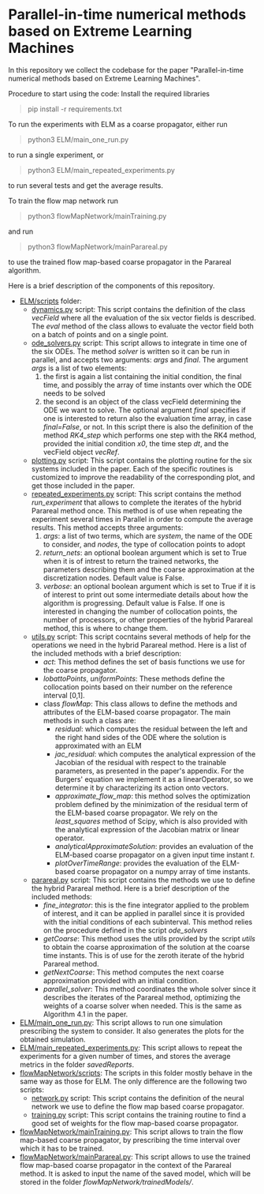 # Parallel-in-time numerical methods based on Extreme Learning Machines

In this repository we collect the codebase for the paper "Parallel-in-time numerical methods based on Extreme Learning Machines".

Procedure to start using the code:
Install the required libraries
> pip install -r requirements.txt

To run the experiments with ELM as a coarse propagator, either run
> python3 ELM/main_one_run.py

to run a single experiment, or
> python3 ELM/main_repeated_experiments.py

to run several tests and get the average results.

To train the flow map network run
> python3 flowMapNetwork/mainTraining.py

and run
> python3 flowMapNetwork/mainParareal.py

to use the trained flow map-based coarse propagator in the Parareal algorithm.

Here is a brief description of the components of this repository.

- [ELM/scripts](https://github.com/davidemurari/ELMHybridParareal/tree/main/ELM/scripts) folder: 
  - [dynamics.py](https://github.com/davidemurari/ELMHybridParareal/blob/main/ELM/scripts/dynamics.py) script: This script contains the definition of the class *vecField* where all the evaluation of the six vector fields is described. The *eval* method of the class allows to evaluate the vector field both on a batch of points and on a single point.
  - [ode_solvers.py](https://github.com/davidemurari/ELMHybridParareal/blob/main/ELM/scripts/ode_solvers.py) script: This script allows to integrate in time one of the six ODEs. The method *solver* is written so it can be run in parallel, and accepts two arguments: *args* and *final*. The argument *args* is a list of two elements:
    1. the first is again a list containing the initial condition, the final time, and possibly the array of time instants over which the ODE needs to be solved
    2. the second is an object of the class vecField determining the ODE we want to solve.
  The optional argument *final* specifies if one is interested to return also the evaluation time array, in case *final=False*, or not. In this script there is also the definition of the method *RK4_step* which performs one step with the RK4 method, provided the initial condition *x0*, the time step *dt*, and the vecField object *vecRef*.
  - [plotting.py](https://github.com/davidemurari/ELMHybridParareal/blob/main/ELM/scripts/plotting.py) script: This script contains the plotting routine for the six systems included in the paper. Each of the specific routines is customized to improve the readability of the corresponding plot, and get those included in the paper.
  - [repeated_experiments.py](https://github.com/davidemurari/ELMHybridParareal/blob/main/ELM/scripts/repeated_experiments.py) script: This script contains the method *run_experiment* that allows to complete the iterates of the hybrid Parareal method once. This method is of use when repeating the experiment several times in Parallel in order to compute the average results. This method accepts three arguments:
    1. *args*: a list of two terms, which are *system*, the name of the ODE to consider, and *nodes*, the type of collocation points to adopt
    2. *return_nets*: an optional boolean argument which is set to True when it is of intrest to return the trained networks, the parameters describing them and the coarse approximation at the discretization nodes. Default value is False.
    3. *verbose*: an optional boolean argument which is set to True if it is of interest to print out some intermediate details about how the algorithm is progressing. Default value is False.
  If one is interested in changing the number of collocation points, the number of processors, or other properties of the hybrid Parareal method, this is where to change them.
  - [utils.py](https://github.com/davidemurari/ELMHybridParareal/blob/main/ELM/scripts/utils.py) script: This script cocntains several methods of help for the operations we need in the hybrid Parareal method. Here is a list of the included methods with a brief description:
    - *act*: This method defines the set of basis functions we use for the coarse propagator. 
    - *lobattoPoints*, *uniformPoints*: These methods define the collocation points based on their number on the reference interval [0,1].
    - class *flowMap*: This class allows to define the methods and attributes of the ELM-based coarse propagator. The main methods in such a class are:
      - *residual*: which computes the residual between the left and the right hand sides of the ODE where the solution is approximated with an ELM
      - *jac_residual*: which computes the analytical expression of the Jacobian of the residual with respect to the trainable parameters, as presented in the paper's appendix. For the Burgers' equation we implement it as a linearOperator, so we determine it by characterizing its action onto vectors.
      - *approximate_flow_map*: this method solves the optimization problem defined by the minimization of the residual term of the ELM-based coarse propagator. We rely on the *least_squares* method of Scipy, which is also provided with the analytical expression of the Jacobian matrix or linear operator.
      - *analyticalApproximateSolution*: provides an evaluation of the ELM-based coarse propagator on a given input time instant $t$.
      - *plotOverTimeRange*: provides the evaluation of the ELM-based coarse propagator on a numpy array of time instants.
  - [parareal.py](https://github.com/davidemurari/ELMHybridParareal/blob/main/ELM/scripts/parareal.py) script: This script contains the methods we use to define the hybrid Parareal method. Here is a brief description of the included methods:
    - *fine_integrator*: this is the fine integrator applied to the problem of interest, and it can be applied in parallel since it is provided with the initial conditions of each subinterval. This method relies on the procedure defined in the script *ode_solvers*
    - *getCoarse*: This method uses the utils provided by the script *utils* to obtain the coarse approximation of the solution at the coarse time instants. This is of use for the zeroth iterate of the hybrid Parareal method.
    - *getNextCoarse*: This method computes the next coarse approximation provided with an initial condition.
    - *parallel_solver*: This method coordinates the whole solver since it describes the iterates of the Parareal method, optimizing the weights of a coarse solver when needed. This is the same as Algorithm 4.1 in the paper.
- [ELM/main_one_run.py](https://github.com/davidemurari/ELMHybridParareal/blob/main/ELM/main_one_run.py): This script allows to run one simulation prescribing the system to consider. It also generates the plots for the obtained simulation.
- [ELM/main_repeated_experiments.py](https://github.com/davidemurari/ELMHybridParareal/blob/main/ELM/main_repeated_experiments.py): This script allows to repeat the experiments for a given number of times, and stores the average metrics in the folder *savedReports*.
- [flowMapNetwork/scripts](https://github.com/davidemurari/ELMHybridParareal/tree/main/flowMapNetwork/scripts): The scripts in this folder mostly behave in the same way as those for ELM. The only difference are the following two scripts:
  - [network.py](https://github.com/davidemurari/ELMHybridParareal/blob/main/flowMapNetwork/scripts/network.py) script: This script contains the definition of the neural network we use to define the flow map based coarse propagator.
  - [training.py](https://github.com/davidemurari/ELMHybridParareal/blob/main/flowMapNetwork/scripts/training.py) script: This script contains the training routine to find a good set of weights for the flow map-based coarse propagator. 
- [flowMapNetwork/mainTraining.py](https://github.com/davidemurari/ELMHybridParareal/blob/main/flowMapNetwork/mainTraining.py): This script allows to train the flow map-based coarse propagator, by prescribing the time interval over which it has to be trained.
- [flowMapNetwork/mainParareal.py](https://github.com/davidemurari/ELMHybridParareal/blob/main/flowMapNetwork/mainParareal.py): This script allows to use the trained flow map-based coarse propagator in the context of the Parareal method. It is asked to input the name of the saved model, which will be stored in the folder *flowMapNetwork/trainedModels/*.